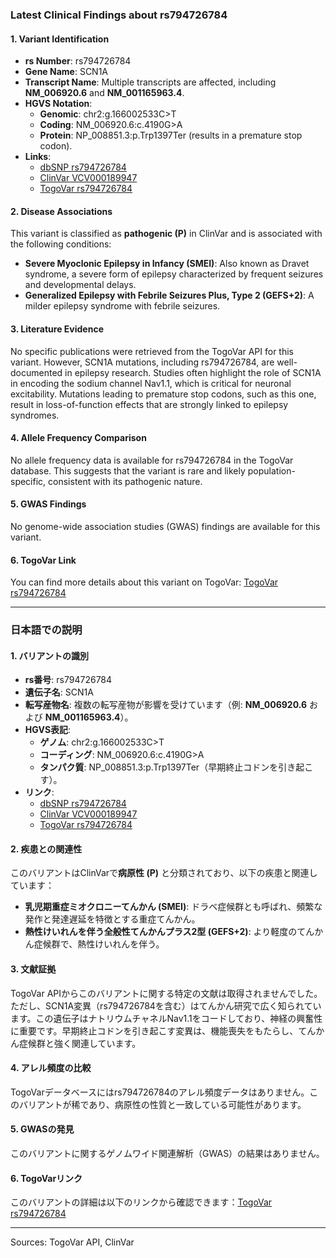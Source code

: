 ### Latest Clinical Findings about rs794726784

#### 1. **Variant Identification**
- **rs Number**: rs794726784  
- **Gene Name**: SCN1A  
- **Transcript Name**: Multiple transcripts are affected, including **NM_006920.6** and **NM_001165963.4**.  
- **HGVS Notation**:  
  - **Genomic**: chr2:g.166002533C>T  
  - **Coding**: NM_006920.6:c.4190G>A  
  - **Protein**: NP_008851.3:p.Trp1397Ter (results in a premature stop codon).  
- **Links**:  
  - [dbSNP rs794726784](https://identifiers.org/dbsnp/rs794726784)  
  - [ClinVar VCV000189947](https://www.ncbi.nlm.nih.gov/clinvar/variation/189947)  
  - [TogoVar rs794726784](https://togovar.org/variant/tgv417503298)  

#### 2. **Disease Associations**
This variant is classified as **pathogenic (P)** in ClinVar and is associated with the following conditions:  
- **Severe Myoclonic Epilepsy in Infancy (SMEI)**: Also known as Dravet syndrome, a severe form of epilepsy characterized by frequent seizures and developmental delays.  
- **Generalized Epilepsy with Febrile Seizures Plus, Type 2 (GEFS+2)**: A milder epilepsy syndrome with febrile seizures.  

#### 3. **Literature Evidence**
No specific publications were retrieved from the TogoVar API for this variant. However, SCN1A mutations, including rs794726784, are well-documented in epilepsy research. Studies often highlight the role of SCN1A in encoding the sodium channel Nav1.1, which is critical for neuronal excitability. Mutations leading to premature stop codons, such as this one, result in loss-of-function effects that are strongly linked to epilepsy syndromes.

#### 4. **Allele Frequency Comparison**
No allele frequency data is available for rs794726784 in the TogoVar database. This suggests that the variant is rare and likely population-specific, consistent with its pathogenic nature.

#### 5. **GWAS Findings**
No genome-wide association studies (GWAS) findings are available for this variant.

#### 6. **TogoVar Link**
You can find more details about this variant on TogoVar: [TogoVar rs794726784](https://togovar.org/variant/tgv417503298)

---

### 日本語での説明

#### 1. **バリアントの識別**
- **rs番号**: rs794726784  
- **遺伝子名**: SCN1A  
- **転写産物名**: 複数の転写産物が影響を受けています（例: **NM_006920.6** および **NM_001165963.4**）。  
- **HGVS表記**:  
  - **ゲノム**: chr2:g.166002533C>T  
  - **コーディング**: NM_006920.6:c.4190G>A  
  - **タンパク質**: NP_008851.3:p.Trp1397Ter（早期終止コドンを引き起こす）。  
- **リンク**:  
  - [dbSNP rs794726784](https://identifiers.org/dbsnp/rs794726784)  
  - [ClinVar VCV000189947](https://www.ncbi.nlm.nih.gov/clinvar/variation/189947)  
  - [TogoVar rs794726784](https://togovar.org/variant/tgv417503298)  

#### 2. **疾患との関連性**
このバリアントはClinVarで**病原性 (P)** と分類されており、以下の疾患と関連しています：  
- **乳児期重症ミオクロニーてんかん (SMEI)**: ドラベ症候群とも呼ばれ、頻繁な発作と発達遅延を特徴とする重症てんかん。  
- **熱性けいれんを伴う全般性てんかんプラス2型 (GEFS+2)**: より軽度のてんかん症候群で、熱性けいれんを伴う。  

#### 3. **文献証拠**
TogoVar APIからこのバリアントに関する特定の文献は取得されませんでした。ただし、SCN1A変異（rs794726784を含む）はてんかん研究で広く知られています。この遺伝子はナトリウムチャネルNav1.1をコードしており、神経の興奮性に重要です。早期終止コドンを引き起こす変異は、機能喪失をもたらし、てんかん症候群と強く関連しています。

#### 4. **アレル頻度の比較**
TogoVarデータベースにはrs794726784のアレル頻度データはありません。このバリアントが稀であり、病原性の性質と一致している可能性があります。

#### 5. **GWASの発見**
このバリアントに関するゲノムワイド関連解析（GWAS）の結果はありません。

#### 6. **TogoVarリンク**
このバリアントの詳細は以下のリンクから確認できます：[TogoVar rs794726784](https://togovar.org/variant/tgv417503298)  

--- 
Sources: TogoVar API, ClinVar